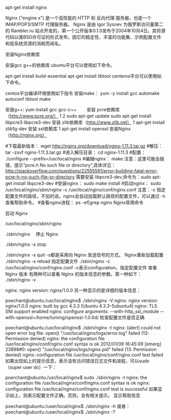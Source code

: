 
apt-get install nginx



Nginx ("engine x") 是一个高性能的 HTTP 和 反向代理 服务器，也是一个 IMAP/POP3/SMTP 代理服务器。 Nginx 是由 Igor Sysoev 为俄罗斯访问量第二的 Rambler.ru 站点开发的，第一个公开版本0.1.0发布于2004年10月4日。其将源代码以类BSD许可证的形式发布，因它的稳定性、丰富的功能集、示例配置文件和低系统资源的消耗而闻名。

安装Nginx依赖库

安装gcc g++的依赖库
ubuntu平台可以使用如下命令。

apt-get install build-essential
apt-get install libtool
centeros平台可以使用如下命令。


centos平台编译环境使用如下指令
安装make：
yum -y install gcc automake autoconf libtool make
 
安装g++:
yum install gcc gcc-c++　　
安装 pcre依赖库（http://www.pcre.org/）
1
2
sudo apt-get update
sudo apt-get install libpcre3 libpcre3-dev
安装 zlib依赖库（http://www.zlib.net）
1
apt-get install zlib1g-dev
安装 ssl依赖库
1
apt-get install openssl
安装Nginx（http://nginx.org）


#下载最新版本：
wget http://nginx.org/download/nginx-1.11.3.tar.gz
#解压：
tar -zxvf nginx-1.11.3.tar.gz
#进入解压目录：
cd nginx-1.11.3
#配置：
./configure --prefix=/usr/local/nginx 
#编辑nginx：
make
注意：这里可能会报错，提示“pcre.h No such file or directory”,具体详见：http://stackoverflow.com/questions/22555561/error-building-fatal-error-pcre-h-no-such-file-or-directory
需要安装 libpcre3-dev,命令为：sudo apt-get install libpcre3-dev
#安装nginx：
sudo make install
#启动nginx：
sudo /usr/local/nginx/sbin/nginx -c /usr/local/nginx/conf/nginx.conf
注意：-c 指定配置文件的路径，不加的话，nginx会自动加载默认路径的配置文件，可以通过 -h查看帮助命令。
#查看nginx进程：
ps -ef|grep nginx
Nginx常用命令

启动 Nginx

/usr/local/nginx/sbin/nginx
 
./sbin/nginx　
停止 Nginx

./sbin/nginx -s stop
 
./sbin/nginx -s quit
-s都是采用向 Nginx 发送信号的方式。
Nginx重新加载配置
./sbin/nginx -s reload
指定配置文件
./sbin/nginx -c /usr/local/nginx/conf/nginx.conf
-c表示configuration，指定配置文件
查看 Nginx 版本
有两种可以查看 Nginx 的版本信息的参数。第一种如下：
./sbin/nginx -v
 
nginx: nginx version: nginx/1.0.0
另一种显示的是详细的版本信息：

poechant@ubuntu:/usr/local/nginx$ ./sbin/nginx -V
nginx: nginx version: nginx/1.0.0
nginx: built by gcc 4.3.3 (Ubuntu 4.3.3-5ubuntu4)
nginx: TLS SNI support enabled
nginx: configure arguments: --with-http_ssl_module --with-openssl=/home/luming/openssl-1.0.0d/
检查配置文件是否正确

poechant@ubuntu:/usr/local/nginx$ ./sbin/nginx -t
nginx: [alert] could not open error log file: open() "/usr/local/nginx/logs/error.log" failed (13: Permission denied)
nginx: the configuration file /usr/local/nginx/conf/nginx.conf syntax is ok
2012/01/09 16:45:09 [emerg] 23898#0: open() "/usr/local/nginx/logs/nginx.pid" failed (13: Permission denied)
nginx: configuration file /usr/local/nginx/conf/nginx.conf test failed
如果出现如上的提示信息，表示没有访问错误日志文件和进程，可以sudo（super user do）一下：

poerchant@ubuntu:/usr/local/nginx$ sudo ./sbin/nginx -t
nginx: the configuration file /usr/local/nginx/conf/nginx.conf syntax is ok
nginx: configuration file /usr/local/nginx/conf/nginx.conf test is successful
如果显示如上，则表示配置文件正确。否则，会有相关提示。
显示帮助信息

poechant@ubuntu:/user/local/nginx$ ./sbin/nginx -h
或者：
poechant@ubuntu:/user/local/nginx$ ./sbin/nginx -?
